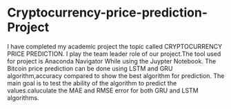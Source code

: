 # Cryptocurrency-price-prediction-Project
I have completed my academic project the topic called CRYPTOCURRENCY PRICE PREDICTION. I play the team leader role of our project.The tool used for project is Anaconda Navigator While using the Juypter Notebook.
The Bitcoin price prediction can be done using LSTM and GRU algorithm,accuracy compared to show the best algorithm for prediction. The main goal is to test the ability of the algorithm to predict the values.caluculate the MAE and 
RMSE error for both GRU and LSTM algorithms. 
